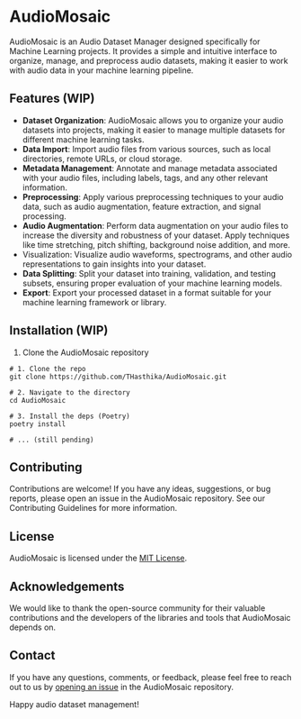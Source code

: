 # AudioMosaic

<!-- AudioMosaic Logo -->

AudioMosaic is an Audio Dataset Manager designed specifically for Machine Learning projects. It provides a simple and intuitive interface to organize, manage, and preprocess audio datasets, making it easier to work with audio data in your machine learning pipeline.

## Features (WIP)
- **Dataset Organization**: AudioMosaic allows you to organize your audio datasets into projects, making it easier to manage multiple datasets for different machine learning tasks.
- **Data Import**: Import audio files from various sources, such as local directories, remote URLs, or cloud storage.
- **Metadata Management**: Annotate and manage metadata associated with your audio files, including labels, tags, and any other relevant information.
- **Preprocessing**: Apply various preprocessing techniques to your audio data, such as audio augmentation, feature extraction, and signal processing.
- **Audio Augmentation**: Perform data augmentation on your audio files to increase the diversity and robustness of your dataset. Apply techniques like time stretching, pitch shifting, background noise addition, and more.
- Visualization: Visualize audio waveforms, spectrograms, and other audio representations to gain insights into your dataset.
- **Data Splitting**: Split your dataset into training, validation, and testing subsets, ensuring proper evaluation of your machine learning models.
- **Export**: Export your processed dataset in a format suitable for your machine learning framework or library.

## Installation (WIP)

1. Clone the AudioMosaic repository
```shell
# 1. Clone the repo
git clone https://github.com/THasthika/AudioMosaic.git

# 2. Navigate to the directory
cd AudioMosaic

# 3. Install the deps (Poetry)
poetry install

# ... (still pending)
```


## Contributing

Contributions are welcome! If you have any ideas, suggestions, or bug reports, please open an issue in the AudioMosaic repository. See our Contributing Guidelines for more information.

## License

AudioMosaic is licensed under the [MIT License](http://github.com/THasthika/AudioMosaic/LICENSE).

## Acknowledgements

We would like to thank the open-source community for their valuable contributions and the developers of the libraries and tools that AudioMosaic depends on.

## Contact

If you have any questions, comments, or feedback, please feel free to reach out to us by [opening an issue](https://github.com/THasthika/AudioMosaic/issues) in the AudioMosaic repository.

Happy audio dataset management!